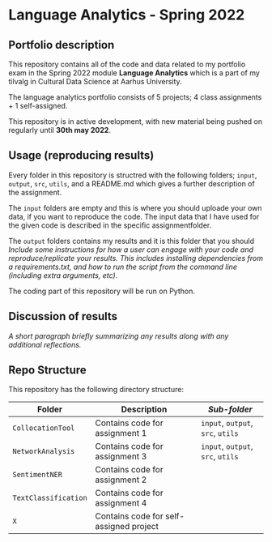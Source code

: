 # Language Analytics - Spring 2022 

## Portfolio description
This repository contains all of the code and data related to my portfolio exam in the Spring 2022 module **Language Analytics** which is a part of my tilvalg in Cultural Data Science at Aarhus University.  

The language analytics portfolio consists of 5 projects; 4 class assignments + 1 self-assigned.

This repository is in active development, with new material being pushed on regularly until **30th may 2022**.  


## Usage (reproducing results)
Every folder in this repository is structred with the following folders; ```input```, ```output```, ```src```, ```utils```, and a README.md which gives a further description of the assignment.  

The ```input``` folders are empty and this is where you should uploade your own data, if you want to reproduce the code. The input data that I have used for the given code is described in the specific assignmentfolder.

The ```output``` folders contains my results and it is this folder that you should 
*Include some instructions for how a user can engage with your code and reproduce/replicate your results. This includes installing dependencies from a requirements.txt, and how to run the script from the command line (including extra arguments, etc).*  

The coding part of this repository will be run on Python.  


## Discussion of results  
*A short paragraph briefly summarizing any results along with any additional reflections.*  


## Repo Structure  
This repository has the following directory structure:  


| **Folder** | **Description** | *Sub-folder* |
| ----------- | ----------- | ----------- | 
| ```CollocationTool``` | Contains code for assignment 1 | ```input```, ```output```, ```src```, ```utils``` |
| ```NetworkAnalysis``` | Contains code for assignment 3 | ```input```, ```output```, ```src```, ```utils``` |
| ```SentimentNER``` | Contains code for assignment 2 |
| ```TextClassification``` | Contains code for assignment 4 |
| ``` X ``` | Contains code for self-assigned project |
